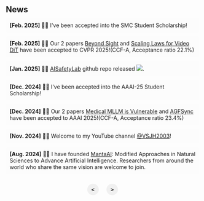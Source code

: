 <h1 id="news"></h1>

<h2 style="margin: 30px 0px 10px;">News</h2>

<div class="news-carousel">
  <div class="news-container">
    <ul id="news-list">
      <li><strong>[Feb. 2025]</strong> 🎉🎉 I've been accepted into the SMC Student Scholarship!</li>
      <li><strong>[Feb. 2025]</strong> 🎉🎉 Our 2 papers <span style="color:#f59ab2"><a href="https://arxiv.org/pdf/2411.16824">Beyond Sight</a></span> and <span style="color:#f59ab2"><a href="https://arxiv.org/pdf/2411.17470">Scaling Laws for Video DiT</a></span> have been accepted to CVPR 2025!(CCF-A, Acceptance ratio 22.1%)</li>
      <li><strong>[Jan. 2025]</strong> 🎉🎉 <span style="color:#f59ab2"><a href="https://github.com/thu-coai/AISafetyLab">AISafetyLab</a></span> github repo released <a href='https://github.com/thu-coai/AISafetyLab'><img src="https://img.shields.io/github/stars/thu-coai/AISafetyLab"></a>.</li>
      <li><strong>[Dec. 2024]</strong> 🎉🎉 I've been accepted into the AAAI-25 Student Scholarship!</li>
      <li><strong>[Dec. 2024]</strong> 🎉🎉 Our 2 papers <span style="color:#f59ab2"><a href="https://arxiv.org/pdf/2405.20775">Medical MLLM is Vulnerable</a></span> and <span style="color:#f59ab2"><a href="https://arxiv.org/pdf/2403.13352">AGFSync</a></span> have been accepted to AAAI 2025!(CCF-A, Acceptance ratio 23.4%)</li>
      <li><strong>[Nov. 2024]</strong> 🎉🎉 Welcome to my YouTube channel <span style="color:#f59ab2"><a href="https://youtube.com/@VSJH2003">@VSJH2003</a></span>!</li>
      <li><strong>[Aug. 2024]</strong> 🎉🎉 I have founded <span style="color:#f59ab2"><a href="https://github.com/MantaAI">MantaAI</a></span>: Modified Approaches in Natural Sciences to Advance Artificial Intelligence. Researchers from around the world who share the same vision are welcome to join.</li>
    </ul>
  </div>
  
  <div class="carousel-controls">
    <button id="prev-btn" aria-label="Previous news">&lt;</button>
    <div class="carousel-indicators" id="carousel-indicators"></div>
    <button id="next-btn" aria-label="Next news">&gt;</button>
  </div>
</div>

<style>
  .news-carousel {
    position: relative;
    max-width: 100%;
    margin: 0 auto;
  }
  
  .news-container {
    overflow: hidden;
  }
  
  #news-list {
    transition: transform 0.4s ease;
    list-style-type: none;
    padding: 0;
    margin: 0;
  }
  
  #news-list li {
    margin-bottom: 10px;
    padding: 10px;
    background-color: rgba(240, 240, 240, 0.1);
    border-radius: 4px;
  }
  
  .carousel-controls {
    display: flex;
    justify-content: center;
    align-items: center;
    margin-top: 15px;
  }
  
  #prev-btn, #next-btn {
    background-color: #f0f0f0;
    border: none;
    border-radius: 50%;
    width: 30px;
    height: 30px;
    cursor: pointer;
    font-weight: bold;
    margin: 0 10px;
  }
  
  #prev-btn:hover, #next-btn:hover {
    background-color: #e0e0e0;
  }
  
  .carousel-indicators {
    display: flex;
    justify-content: center;
    gap: 5px;
  }
  
  .indicator {
    width: 10px;
    height: 10px;
    border-radius: 50%;
    background-color: #ccc;
    cursor: pointer;
  }
  
  .indicator.active {
    background-color: #f59ab2;
  }
</style>

<script>
  document.addEventListener('DOMContentLoaded', function() {
    const newsList = document.getElementById('news-list');
    const prevBtn = document.getElementById('prev-btn');
    const nextBtn = document.getElementById('next-btn');
    const indicators = document.getElementById('carousel-indicators');
    
    const newsItems = Array.from(newsList.children);
    const itemsPerPage = 5;
    const totalPages = Math.ceil(newsItems.length / itemsPerPage);
    let currentPage = 0;
    
    // Hide all items initially
    newsItems.forEach((item, index) => {
      if (index >= itemsPerPage) {
        item.style.display = 'none';
      }
    });
    
    // Create indicators
    for (let i = 0; i < totalPages; i++) {
      const indicator = document.createElement('div');
      indicator.classList.add('indicator');
      if (i === 0) {
        indicator.classList.add('active');
      }
      indicator.addEventListener('click', () => {
        goToPage(i);
      });
      indicators.appendChild(indicator);
    }
    
    function goToPage(page) {
      if (page < 0 || page >= totalPages) return;
      
      currentPage = page;
      
      // Hide all items
      newsItems.forEach(item => {
        item.style.display = 'none';
      });
      
      // Show items for current page
      const startIndex = currentPage * itemsPerPage;
      const endIndex = Math.min(startIndex + itemsPerPage, newsItems.length);
      
      for (let i = startIndex; i < endIndex; i++) {
        newsItems[i].style.display = 'block';
      }
      
      // Update indicators
      Array.from(indicators.children).forEach((indicator, index) => {
        if (index === currentPage) {
          indicator.classList.add('active');
        } else {
          indicator.classList.remove('active');
        }
      });
    }
    
    prevBtn.addEventListener('click', () => {
      goToPage(currentPage - 1);
    });
    
    nextBtn.addEventListener('click', () => {
      goToPage(currentPage + 1);
    });
  });
</script>
<!-- <li><strong>[Aug. 2024]</strong> 🎉🎉 <span style="color:#f59ab2"><a href="https://arxiv.org/pdf/2407.21669">Synth-Empathy</a></span> github repo released <a href='https://github.com/Aurora-slz/Synth-Empathy'><img src="https://img.shields.io/github/stars/Aurora-slz/Synth-Empathy"></a>.</li>
<li><strong>[Aug. 2024]</strong> 🎉🎉 <span style="color:#f59ab2"><a href="https://arxiv.org/pdf/2407.20756">SynthVLM</a></span> github repo released <a href='https://github.com/starriver030515/SynthVLM'><img src="https://img.shields.io/github/stars/starriver030515/SynthVLM"></a>.</li> -->
<!-- <li><strong>[Jun. 2024]</strong> 🎉🎉 <span style="color:#f59ab2"><a href="https://arxiv.org/abs/2405.20775">O2M_attack</a></span> dataset 3MAD-Tiny-1K released <a href="https://huggingface.co/datasets/MedMLLM-attack/3MAD-Tiny-1K"><img src="../images/dataset-on-hf-sm.svg"></a> 3MAD-66K released <a href="https://huggingface.co/datasets/MedMLLM-attack/3MAD-66K"><img src="../images/dataset-on-hf-sm.svg"></a>.</li> -->
<!-- <li><strong>[Jun. 2024]</strong> 🎉🎉 <span style="color:#f59ab2"><a href="https://arxiv.org/abs/2405.20775">O2M_attack</a></span> github repo released <a href='https://github.com/dirtycomputer/O2M_attack'><img src="https://img.shields.io/github/stars/dirtycomputer/O2M_attack"></a>.</li> -->
</ul>